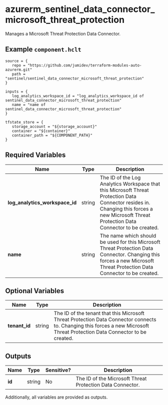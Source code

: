 # azurerm_sentinel_data_connector_microsoft_threat_protection

Manages a Microsoft Threat Protection Data Connector.

## Example `component.hclt`

```hcl
source = {
   repo = "https://github.com/jumidev/terraform-modules-auto-azurerm.git" 
   path = "sentinel/sentinel_data_connector_microsoft_threat_protection" 
}

inputs = {
   log_analytics_workspace_id = "log_analytics_workspace_id of sentinel_data_connector_microsoft_threat_protection" 
   name = "name of sentinel_data_connector_microsoft_threat_protection" 
}

tfstate_store = {
   storage_account = "${storage_account}" 
   container = "${container}" 
   container_path = "${COMPONENT_PATH}" 
}

```

## Required Variables

| Name | Type |  Description |
| ---- | --------- |  ----------- |
| **log_analytics_workspace_id** | string |  The ID of the Log Analytics Workspace that this Microsoft Threat Protection Data Connector resides in. Changing this forces a new Microsoft Threat Protection Data Connector to be created. | 
| **name** | string |  The name which should be used for this Microsoft Threat Protection Data Connector. Changing this forces a new Microsoft Threat Protection Data Connector to be created. | 

## Optional Variables

| Name | Type |  Description |
| ---- | --------- |  ----------- |
| **tenant_id** | string |  The ID of the tenant that this Microsoft Threat Protection Data Connector connects to. Changing this forces a new Microsoft Threat Protection Data Connector to be created. | 



## Outputs

| Name | Type | Sensitive? | Description |
| ---- | ---- | --------- | --------- |
| **id** | string | No  | The ID of the Microsoft Threat Protection Data Connector. | 

Additionally, all variables are provided as outputs.

